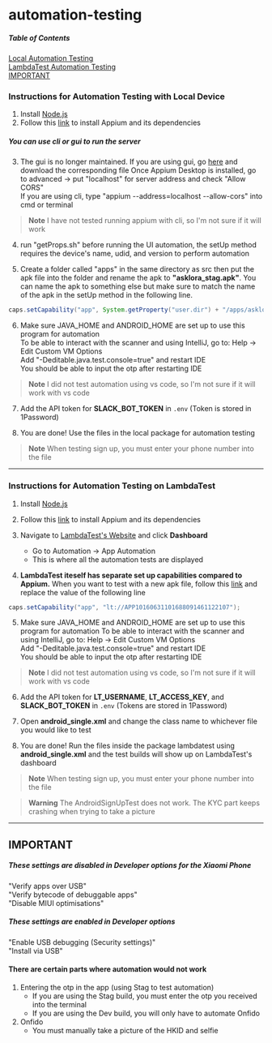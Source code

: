 # automation-testing

##### Table of Contents
[Local Automation Testing](#instructions-for-automation-testing-with-local-device)  
[LambdaTest Automation Testing](#instructions-for-automation-testing-on-lambdatest)  
[IMPORTANT](#important)

### Instructions for Automation Testing with Local Device
1) Install [Node.js](https://nodejs.org/en)
2) Follow this [link](https://www.browserstack.com/guide/download-and-install-appium) to install Appium and its dependencies  
##### You can use cli or gui to run the server
3) The gui is no longer maintained. If you are using gui, go [here](https://github.com/appium/appium-desktop/releases/tag/v1.22.3-4) and download the corresponding file
Once Appium Desktop is installed, go to advanced → put "localhost" for server address and check "Allow CORS"   
If you are using cli, type "appium --address=localhost --allow-cors" into cmd
or terminal  
> **Note** I have not tested running appium with cli, so I'm not sure if it will work    

4) run "getProps.sh" before running the UI automation, the setUp method requires the device's name, udid, and version to perform automation

5) Create a folder called "apps" in the same directory as src then put the apk file into the folder and rename the apk to **"asklora_stag.apk"**. You can name the apk to something else but make sure to match the name of the apk in the setUp method in the following line.  
``` java
caps.setCapability("app", System.getProperty("user.dir") + "/apps/asklora_stag.apk");
```

6) Make sure JAVA_HOME and ANDROID_HOME are set up to use this program for automation  
To be able to interact with the scanner and using IntelliJ, go to:
Help → Edit Custom VM Options  
Add "-Deditable.java.test.console=true" and restart IDE  
You should be able to input the otp after restarting IDE
> **Note** I did not test automation using vs code, so I'm not sure if it will work with vs code  

7) Add the API token for **SLACK_BOT_TOKEN** in `.env` (Token is stored in 1Password)

8) You are done! Use the files in the local package for automation testing

> **Note** When testing sign up, you must enter your phone number into the file

---

### Instructions for Automation Testing on LambdaTest
1) Install [Node.js](https://nodejs.org/en)
2) Follow this [link](https://www.browserstack.com/guide/download-and-install-appium) to install Appium and its dependencies  
3) Navigate to [LambdaTest's Website](https://www.lambdatest.com/) and click **Dashboard**
    - Go to Automation → App Automation 
    - This is where all the automation tests are displayed  
  
4) **LambdaTest iteself has separate set up capabilities compared to Appium.** When you want to test with a new apk file, follow this [link](https://www.lambdatest.com/support/docs/upload-your-mobile-app/) and replace the value of the following line
``` java
caps.setCapability("app", "lt://APP10160631101688091461122107");
```

5) Make sure JAVA_HOME and ANDROID_HOME are set up to use this program for automation
To be able to interact with the scanner and using IntelliJ, go to:
Help → Edit Custom VM Options  
Add "-Deditable.java.test.console=true" and restart IDE  
You should be able to input the otp after restarting IDE
> **Note** I did not test automation using vs code, so I'm not sure if it will work with vs code  

6) Add the API token for **LT_USERNAME**, **LT_ACCESS_KEY**, and **SLACK_BOT_TOKEN** in `.env` (Tokens are stored in 1Password)

7) Open **android_single.xml** and change the class name to whichever file you would like to test

8) You are done! Run the files inside the package lambdatest using **android_single.xml** and the test builds will show up on LambdaTest's dashboard

> **Note** When testing sign up, you must enter your phone number into the file

> **Warning** The AndroidSignUpTest does not work. The KYC part keeps crashing when trying to take a picture
---
## IMPORTANT
##### These settings are disabled in Developer options for the Xiaomi Phone
"Verify apps over USB"  
"Verify bytecode of debuggable apps"  
"Disable MIUI optimisations" 

##### These settings are enabled in Developer options
"Enable USB debugging (Security settings)"  
"Install via USB"  
#### There are certain parts where automation would not work
1) Entering the otp in the app (using Stag to test automation)
    - If you are using the Stag build, you must enter the otp you received into the terminal  
    - If you are using the Dev build, you will only have to automate Onfido   
2) Onfido  
    - You must manually take a picture of the HKID and selfie  

